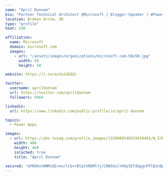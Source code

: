 ```yaml
---
name: "April Dunnam"
bio: "Partner Technical Architect @Microsoft | Blogger-Speaker | #PowerApps, #PowerAutomate, #Office365, #SharePoint | #WIT | #Karaoke Queen"
location: Broken Arrow, OK
type: "profile"
heat: 140

affiliation:
  name: Microsoft
  domain: microsoft.com
  images:
    - url: "/assets/images/organizations/microsoft.com-50x50.jpg"
      width: 50
      height: 50

website: https://t.co/enJuiGEQZc

twitter:
  username: aprildunnam
  url: https://twitter.com/aprildunnam
  followers: 5864

linkedin:
  url: https://www.linkedin.com/public-profile/in/april-dunnam

topics:
  - Power Apps

images:
  - url: https://pbs.twimg.com/profile_images/1326986540329918465/W_IJ6Ih2_400x400.jpg
    width: 400
    height: 400
    isCached: true
    title: "April Dunnam"

secured: "ePK6KxtWMMiQI+on/lCb+rBlptVRDMlYj/CRWSGul+h0yIETdGpgcPFlB1n8prL1MIyEL8p2UZNwEjxMZNOZLXqCw+MyxJTJUqO9dysHue3eajcxxIBZEYJqQse/T0AxYOSy/YbBtpYEqSA3sfz1SE6DkCmCRkvX6dhMzlShIRie8ru0VcaTrwAIsTu8D1izIE4ukHUgGUjm+sjSfcqBr+9BnUTGtbCixWzwsNw8Bfd8B8ZO/HCGL9+Tu+8stMpgUkgCALVVFfYcM61ZhOi3k13oHEmcBUMwAGZpNxVopi1mO1zZ6PvzRnxggJPSFRv0CFZf/DdWheXt4XNZNdx4olnuuj+0fi87Ex070bi7tbJ3UgSdFtV7lf/mr8Uis3V50qmPeCAecuEEkN+RyaUlwn8RLZrYgj41tFQWF1hRx3U=;8krCPxa9SmH1bxK+J5+fDw=="
---
```



